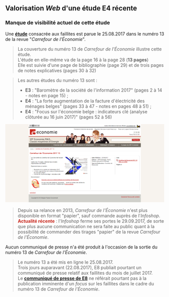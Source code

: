 ## Valorisation *Web* d'une étude E4 récente

### Manque de visibilité actuel de cette étude

Une [**étude**][1] consacrée aux faillites est parue le 25.08.2017 dans le numéro 13 de la revue "*Carrefour de l'&Eacute;conomie*".

> La couverture du numéro 13 de *Carrefour de l'&Eacute;conomie* illustre cette étude.  
> L'étude en elle-même va de la page 16 à la page 28 (**13 pages**)  
> Elle est suivie d'une page de bibliographie (page 29) et de trois pages de notes explicatives (pages 30 à 32)

> Les autres études du numéro 13 sont :  
> * **E3** : "Baromètre de la société de l'information 2017" (pages 2 à 14 - notes en page 15) ;  
> * **E4** : "La forte augmentation de la facture d'électricité des ménages belges" (pages 33 à 47 - notes en pages 48 à 51) ;  
> * **E4** : "Focus sur l'économie belge : indicateurs clé (analyse clôturée au 16 juin 2017)" (pages 52 à 56)

[![](Detailpagina_Carrefour_2017-13.png)][2]

> Depuis sa relance en 2013, *Carrefour de l'&Eacute;conomie* n'est plus disponible en format "papier", sauf commande auprès de l'*Infoshop*.  
> <strong><font color="#C8271D">Actualité récente</font></strong> : l'*Infoshop* ferme ses portes le 29.09.2017, de sorte que plus aucune communication ne sera faite au public quant à la possibilité de commander des tirages "papier" de la revue *Carrefour de l'&Eacute;conomie*.

Aucun communiqué de presse n'a été produit à l'occasion de la sortie du numéro 13 de *Carrefour de l'&Eacute;conomie*.

> Le numéro 13 a été mis en ligne le 25.08.2017.  
> Trois jours auparavant (22.08.2017), E8 publiait pourtant un communiqué de presse relatif aux faillites du mois de juillet 2017.  
> Le [**communiqué de presse de E8**](http://economie.fgov.be/fr/modules/pressrelease/statistiques/economie/3_1_3_4_1_statistiques_des_faillites_2017_07.jsp) ne référait pourtant pas à la publication imminente d'un *focus* sur les faillites dans le cadre du numéro 13 de *Carrefour de l'&Eacute;conomie*.  


[1]: http://economie.fgov.be/fr/binaries/Carrefour_economie_2017_13_tcm326-284157.pdf
[2]: http://economie.fgov.be/fr/modules/publications/carrefour/carrefour_2017-13.jsp